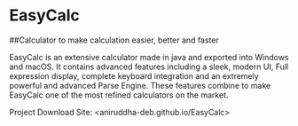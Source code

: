 # EasyCalc

##Calculator to make calculation easier, better and faster

EasyCalc is an extensive calculator made in java and exported into Windows and macOS. 
It contains advanced features including a sleek, modern UI, Full expression display, 
complete keyboard integration and an extremely powerful and advanced Parse Engine. 
These features combine to make EasyCalc one of the most refined calculators on the market.

Project Download Site: <aniruddha-deb.github.io/EasyCalc>

